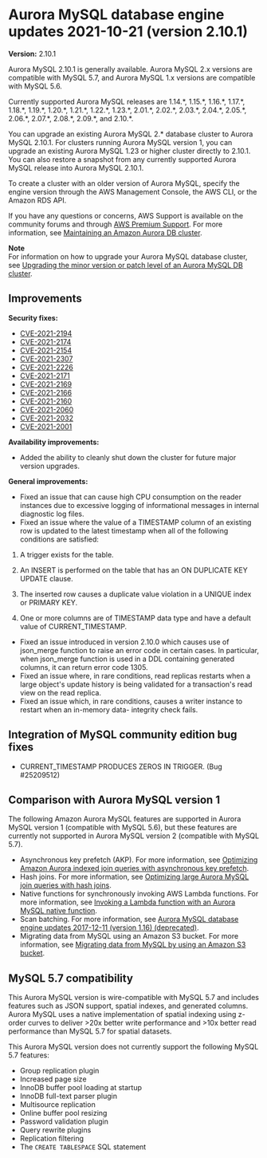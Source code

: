 # Aurora MySQL database engine updates 2021\-10\-21 \(version 2\.10\.1\)<a name="AuroraMySQL.Updates.2101"></a><a name="2101"></a><a name="2.10.1"></a>

 **Version:** 2\.10\.1 

 Aurora MySQL 2\.10\.1 is generally available\. Aurora MySQL 2\.x versions are compatible with MySQL 5\.7, and Aurora MySQL 1\.x versions are compatible with MySQL 5\.6\. 

 Currently supported Aurora MySQL releases are 1\.14\.\*, 1\.15\.\*, 1\.16\.\*, 1\.17\.\*, 1\.18\.\*, 1\.19\.\*, 1\.20\.\*, 1\.21\.\*, 1\.22\.\*, 1\.23\.\*, 2\.01\.\*, 2\.02\.\*, 2\.03\.\*, 2\.04\.\*, 2\.05\.\*, 2\.06\.\*, 2\.07\.\*, 2\.08\.\*, 2\.09\.\*, and 2\.10\.\*\. 

 You can upgrade an existing Aurora MySQL 2\.\* database cluster to Aurora MySQL 2\.10\.1\. For clusters running Aurora MySQL version 1, you can upgrade an existing Aurora MySQL 1\.23 or higher cluster directly to 2\.10\.1\. You can also restore a snapshot from any currently supported Aurora MySQL release into Aurora MySQL 2\.10\.1\. 

 To create a cluster with an older version of Aurora MySQL, specify the engine version through the AWS Management Console, the AWS CLI, or the Amazon RDS API\. 

 If you have any questions or concerns, AWS Support is available on the community forums and through [AWS Premium Support](http://aws.amazon.com/support)\. For more information, see [Maintaining an Amazon Aurora DB cluster](USER_UpgradeDBInstance.Maintenance.md)\. 

**Note**  
 For information on how to upgrade your Aurora MySQL database cluster, see [Upgrading the minor version or patch level of an Aurora MySQL DB cluster](AuroraMySQL.Updates.Patching.md)\. 

## Improvements<a name="AuroraMySQL.Updates.2101.Improvements"></a>

 **Security fixes:** 
+ [CVE\-2021\-2194](https://cve.mitre.org/cgi-bin/cvename.cgi?name=CVE-2021-2194)
+ [CVE\-2021\-2174](https://cve.mitre.org/cgi-bin/cvename.cgi?name=CVE-2021-2174)
+ [CVE\-2021\-2154](https://cve.mitre.org/cgi-bin/cvename.cgi?name=CVE-2021-2154)
+  [CVE\-2021\-2307](https://cve.mitre.org/cgi-bin/cvename.cgi?name=CVE-2021-2307) 
+  [CVE\-2021\-2226](https://cve.mitre.org/cgi-bin/cvename.cgi?name=CVE-2021-2226) 
+  [CVE\-2021\-2171](https://cve.mitre.org/cgi-bin/cvename.cgi?name=CVE-2021-2171) 
+  [CVE\-2021\-2169](https://cve.mitre.org/cgi-bin/cvename.cgi?name=CVE-2021-2169) 
+  [CVE\-2021\-2166](https://cve.mitre.org/cgi-bin/cvename.cgi?name=CVE-2021-2166) 
+  [CVE\-2021\-2160](https://cve.mitre.org/cgi-bin/cvename.cgi?name=CVE-2021-2160) 
+  [CVE\-2021\-2060](https://cve.mitre.org/cgi-bin/cvename.cgi?name=CVE-2021-2060) 
+  [CVE\-2021\-2032](https://cve.mitre.org/cgi-bin/cvename.cgi?name=CVE-2021-2032) 
+  [CVE\-2021\-2001](https://cve.mitre.org/cgi-bin/cvename.cgi?name=CVE-2021-2001) 

 **Availability improvements:** 
+  Added the ability to cleanly shut down the cluster for future major version upgrades\. 

 **General improvements:** 
+  Fixed an issue that can cause high CPU consumption on the reader instances due to excessive logging of informational messages in internal diagnostic log files\. 
+  Fixed an issue where the value of a TIMESTAMP column of an existing row is updated to the latest timestamp when all of the following conditions are satisfied: 

  1. A trigger exists for the table\.

  1. An INSERT is performed on the table that has an ON DUPLICATE KEY UPDATE clause\.

  1. The inserted row causes a duplicate value violation in a UNIQUE index or PRIMARY KEY\.

  1. One or more columns are of TIMESTAMP data type and have a default value of CURRENT\_TIMESTAMP\.
+  Fixed an issue introduced in version 2\.10\.0 which causes use of json\_merge function to raise an error code in certain cases\. In particular, when json\_merge function is used in a DDL containing generated columns, it can return error code 1305\. 
+  Fixed an issue where, in rare conditions, read replicas restarts when a large object's update history is being validated for a transaction's read view on the read replica\. 
+  Fixed an issue which, in rare conditions, causes a writer instance to restart when an in\-memory data\- integrity check fails\. 

## Integration of MySQL community edition bug fixes<a name="AuroraMySQL.Updates.2101.Patches"></a>
+  CURRENT\_TIMESTAMP PRODUCES ZEROS IN TRIGGER\. \(Bug \#25209512\) 

## Comparison with Aurora MySQL version 1<a name="AuroraMySQL.Updates.2101.Compare56"></a>

The following Amazon Aurora MySQL features are supported in Aurora MySQL version 1 \(compatible with MySQL 5\.6\), but these features are currently not supported in Aurora MySQL version 2 \(compatible with MySQL 5\.7\)\.
+ Asynchronous key prefetch \(AKP\)\. For more information, see [Optimizing Amazon Aurora indexed join queries with asynchronous key prefetch](AuroraMySQL.BestPractices.md#Aurora.BestPractices.AKP)\.
+ Hash joins\. For more information, see [Optimizing large Aurora MySQL join queries with hash joins](AuroraMySQL.BestPractices.md#Aurora.BestPractices.HashJoin)\.
+ Native functions for synchronously invoking AWS Lambda functions\. For more information, see [Invoking a Lambda function with an Aurora MySQL native function](AuroraMySQL.Integrating.Lambda.md#AuroraMySQL.Integrating.NativeLambda)\.
+ Scan batching\. For more information, see [Aurora MySQL database engine updates 2017\-12\-11 \(version 1\.16\) \(deprecated\)](AuroraMySQL.Updates.20171211.md)\.
+ Migrating data from MySQL using an Amazon S3 bucket\. For more information, see [Migrating data from MySQL by using an Amazon S3 bucket](AuroraMySQL.Migrating.ExtMySQL.md#AuroraMySQL.Migrating.ExtMySQL.S3)\.

## MySQL 5\.7 compatibility<a name="AuroraMySQL.Updates.2101.Compatibility"></a>

This Aurora MySQL version is wire\-compatible with MySQL 5\.7 and includes features such as JSON support, spatial indexes, and generated columns\. Aurora MySQL uses a native implementation of spatial indexing using z\-order curves to deliver >20x better write performance and >10x better read performance than MySQL 5\.7 for spatial datasets\.

This Aurora MySQL version does not currently support the following MySQL 5\.7 features:
+ Group replication plugin
+ Increased page size
+ InnoDB buffer pool loading at startup
+ InnoDB full\-text parser plugin
+ Multisource replication
+ Online buffer pool resizing
+ Password validation plugin
+ Query rewrite plugins
+ Replication filtering
+ The `CREATE TABLESPACE` SQL statement